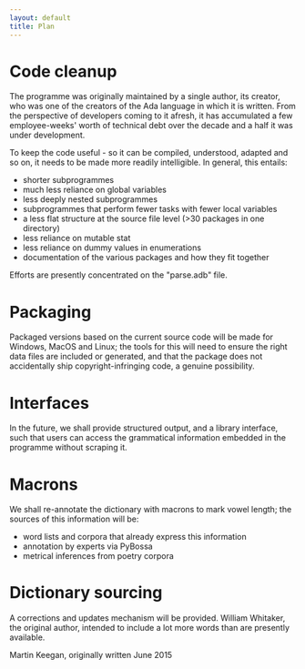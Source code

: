 ```yaml
---
layout: default
title: Plan
---
```


Code cleanup
============

The programme was originally maintained by a single author, its creator, who
was one of the creators of the Ada language in which it is written. From
the perspective of developers coming to it afresh, it has accumulated a
few employee-weeks' worth of technical debt over the decade and a half it
was under development.

To keep the code useful - so it can be compiled, understood, adapted and so
on, it needs to be made more readily intelligible. In general, this entails:

* shorter subprogrammes
* much less reliance on global variables
* less deeply nested subprogrammes
* subprogrammes that perform fewer tasks with fewer local variables
* a less flat structure at the source file level (>30 packages in one directory)
* less reliance on mutable stat
* less reliance on dummy values in enumerations
* documentation of the various packages and how they fit together

Efforts are presently concentrated on the "parse.adb" file. 


Packaging
=========

Packaged versions based on the current source code will be made for
Windows, MacOS and Linux; the tools for this will need to ensure the
right data files are included or generated, and that the package does
not accidentally ship copyright-infringing code, a genuine possibility.

Interfaces
==========

In the future, we shall provide structured output, and a library interface,
such that users can access the grammatical information embedded in the
programme without scraping it.

Macrons
=======

We shall re-annotate the dictionary with macrons to mark vowel length; the
sources of this information will be:

* word lists and corpora that already express this information
* annotation by experts via PyBossa
* metrical inferences from poetry corpora

Dictionary sourcing
===================

A corrections and updates mechanism will be provided. William Whitaker, the
original author, intended to include a lot more words than are presently
available.

Martin Keegan, originally written June 2015
